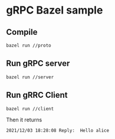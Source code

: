 # gRPC Bazel sample

## Compile
```
bazel run //proto
```

## Run gRPC server
```
bazel run //server
```

## Run gRRC Client
```
bazel run //client
```

Then it returns
```
2021/12/03 18:28:08 Reply:  Hello alice
```
